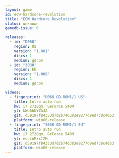 ```yaml
---
layout: game
id: ecw-hardcore-revolution
title: "ECW Hardcore Revolution"
status: unknown
gamedb-issue: 0

releases:
  - id: "D068"
    region: US
    version: "1.001"
    discs: 1
    medium: gdrom
  - id: "3030"
    region: EU
    version: "1.000"
    discs: 1
    medium: gdrom

videos:
  - fingerprint: "D068 GD-ROM1/1 US"
    title: Intro auto run
    hw: i7 2720qm, GeForce 540M
    yt: kWd6hUYZhJA
    git: d59197f84353d7d2b746383e9277d9ed7c8c4053
    platform: win86-release
  - fingerprint: "3030 GD-ROM1/1 EU"
    title: Intro auto run
    hw: i7 2720qm, GeForce 540M
    yt: escLuMxx1ZM
    git: d59197f84353d7d2b746383e9277d9ed7c8c4053
    platform: win86-release
---
```

